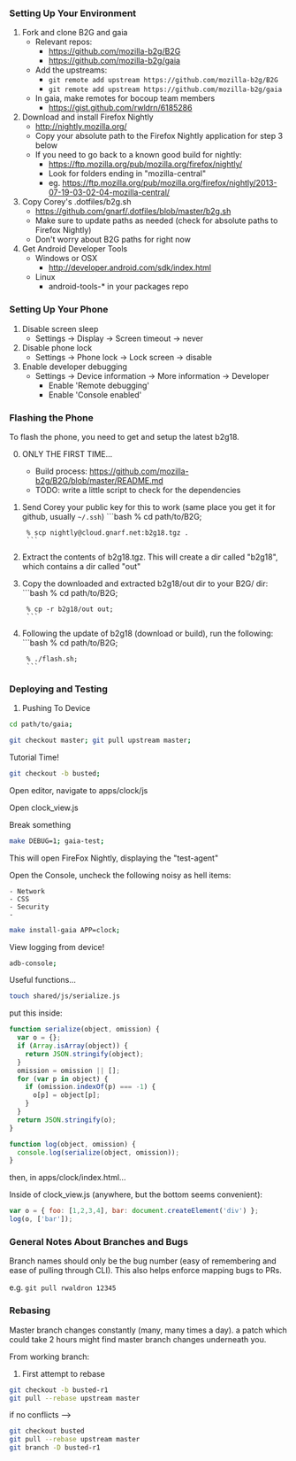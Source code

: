 ### Setting Up Your Environment

1. Fork and clone B2G and gaia
    - Relevant repos:
        - https://github.com/mozilla-b2g/B2G
        - https://github.com/mozilla-b2g/gaia
    - Add the upstreams:
        - `git remote add upstream https://github.com/mozilla-b2g/B2G`
        - `git remote add upstream https://github.com/mozilla-b2g/gaia`
    - In gaia, make remotes for bocoup team members
        - https://gist.github.com/rwldrn/6185286
2. Download and install Firefox Nightly
    - http://nightly.mozilla.org/
    - Copy your absolute path to the Firefox Nightly application for step 3 below
    - If you need to go back to a known good build for nightly:
        - https://ftp.mozilla.org/pub/mozilla.org/firefox/nightly/
        - Look for folders ending in "mozilla-central"
        - eg. https://ftp.mozilla.org/pub/mozilla.org/firefox/nightly/2013-07-19-03-02-04-mozilla-central/
3. Copy Corey's .dotfiles/b2g.sh
    - https://github.com/gnarf/.dotfiles/blob/master/b2g.sh
    - Make sure to update paths as needed (check for absolute paths to Firefox Nightly)
    - Don't worry about B2G paths for right now
4. Get Android Developer Tools
    - Windows or OSX
        - http://developer.android.com/sdk/index.html
    - Linux
        - android-tools-* in your packages repo

### Setting Up Your Phone

1. Disable screen sleep
    - Settings -> Display -> Screen timeout -> never
2. Disable phone lock
    - Settings -> Phone lock -> Lock screen -> disable
3. Enable developer debugging
    - Settings -> Device information -> More information -> Developer
        - Enable 'Remote debugging'
        - Enable 'Console enabled'

### Flashing the Phone

To flash the phone, you need to get and setup the latest b2g18.

0. ONLY THE FIRST TIME...
    - Build process: https://github.com/mozilla-b2g/B2G/blob/master/README.md 
    - TODO: write a little script to check for the dependencies
1. Send Corey your public key for this to work (same place you get it for github, usually `~/.ssh`)
        ```bash
        % cd path/to/B2G;

        % scp nightly@cloud.gnarf.net:b2g18.tgz .
        ```
2. Extract the contents of b2g18.tgz. This will create a dir called "b2g18", which contains a dir called "out"
3. Copy the downloaded and extracted b2g18/out dir to your B2G/ dir:
        ```bash
        % cd path/to/B2G;

        % cp -r b2g18/out out;
        ```
4. Following the update of b2g18 (download or build), run the following: 
        ```bash
        % cd path/to/B2G;

        % ./flash.sh;
        ```

### Deploying and Testing


1. Pushing To Device

```bash
cd path/to/gaia;

git checkout master; git pull upstream master;
```

Tutorial Time!

```bash
git checkout -b busted;
```

Open editor, navigate to apps/clock/js

Open clock_view.js

Break something

```bash
make DEBUG=1; gaia-test;
```

This will open FireFox Nightly, displaying the "test-agent"

Open the Console, uncheck the following noisy as hell items:
    
    - Network
    - CSS
    - Security
    -  
    
```bash
make install-gaia APP=clock;
```

View logging from device!
```bash
adb-console;
```

Useful functions...

```bash
touch shared/js/serialize.js
```

put this inside:
    
```js    
function serialize(object, omission) {
  var o = {};
  if (Array.isArray(object)) {
    return JSON.stringify(object);
  }
  omission = omission || [];
  for (var p in object) {
    if (omission.indexOf(p) === -1) {
      o[p] = object[p];
    }
  }
  return JSON.stringify(o);
}

function log(object, omission) {
  console.log(serialize(object, omission));
}
```

then, in apps/clock/index.html...

<script src="shared/js/serialize.js"></script>


Inside of clock_view.js (anywhere, but the bottom seems convenient):

```js
var o = { foo: [1,2,3,4], bar: document.createElement('div') };
log(o, ['bar']);
```


### General Notes About Branches and Bugs

Branch names should only be the bug number (easy of remembering and ease of pulling through CLI).  This also helps enforce mapping bugs to PRs.

e.g. `git pull rwaldron 12345`

### Rebasing

Master branch changes constantly (many, many times a day). a patch which could take 2 hours might find master branch changes underneath you.

From working branch:

1. First attempt to rebase

```bash
git checkout -b busted-r1
git pull --rebase upstream master
```

if no conflicts -->

```bash
git checkout busted
git pull --rebase upstream master
git branch -D busted-r1
```
